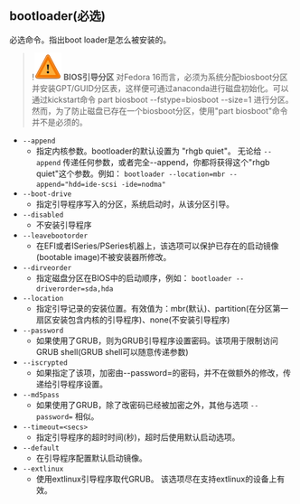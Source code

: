 ## bootloader(必选) 

必选命令。指出boot loader是怎么被安装的。
> !![important.png](./images/important.png?30) **BIOS引导分区**    对Fedora 16而言，必须为系统分配biosboot分区并安装GPT/GUID分区表，这样便可通过anaconda进行磁盘初始化。可以通过kickstart命令 part biosboot --fstype=biosboot --size=1  进行分区。然而，为了防止磁盘已存在一个biosboot分区，使用"part biosboot"命令并不是必须的。

  + `--append`
    + 指定内核参数。bootloader的默认设置为 "rhgb quiet"。 无论给 `--append` 传递任何参数，或者完全--append，你都将获得这个"rhgb quiet"这个参数。例如：  `bootloader --location=mbr --append="hdd=ide-scsi -ide=nodma"`
  + `--boot-drive`
    + 指定引导程序写入的分区，系统启动时，从该分区引导。
  + `--disabled`
    + 不安装引导程序
  + `--leavebootorder`
    + 在EFI或者ISeries/PSeries机器上，该选项可以保护已存在的启动镜像(bootable image)不被安装器所修改。
  + `--dirveorder`
    + 指定磁盘分区在BIOS中的启动顺序，例如： `bootloader --driverorder=sda,hda`
  + `--location`
    + 指定引导记录的安装位置。有效值为：mbr(默认)、partition(在分区第一扇区安装包含内核的引导程序)、none(不安装引导程序)
  + `--password`
    + 如果使用了GRUB，则为GRUB引导程序设置密码。该项用于限制访问GRUB shell(GRUB shell可以随意传递参数)
  + `--iscrypted`
    + 如果指定了该项，加密由--password=的密码，并不在做额外的修改，传递给引导程序设置。
  + `--md5pass`
    + 如果使用了GRUB，除了改密码已经被加密之外，其他与选项 `--password=` 相似。
  + `--timeout=<secs>`
    + 指定引导程序的超时时间(秒)，超时后使用默认启动选项。
  + `--default`
    + 在引导程序配置默认启动镜像。
  + `--extlinux`
    + 使用extlinux引导程序取代GRUB。 该选项尽在支持extlinux的设备上有效。